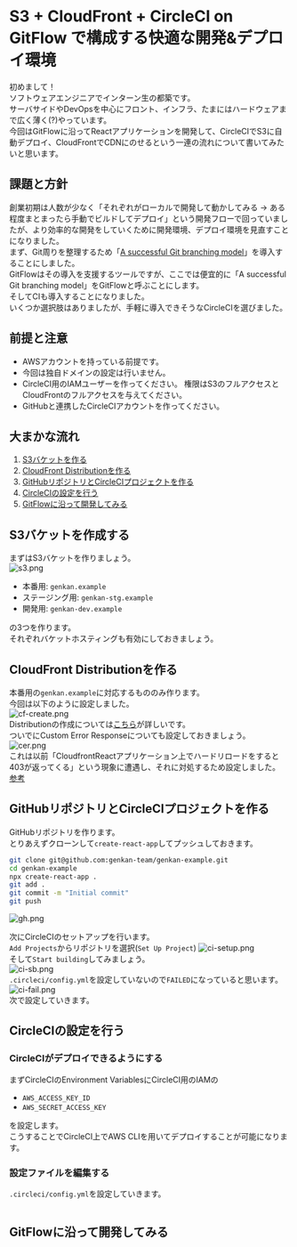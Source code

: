 # S3 + CloudFront + CircleCI on GitFlow で構成する快適な開発&デプロイ環境
初めまして！  
ソフトウェアエンジニアでインターン生の都築です。  
サーバサイドやDevOpsを中心にフロント、インフラ、たまにはハードウェアまで広く薄く(?)やっています。  
今回はGitFlowに沿ってReactアプリケーションを開発して、CircleCIでS3に自動デプロイ、CloudFrontでCDNにのせるという一連の流れについて書いてみたいと思います。  

## 課題と方針
創業初期は人数が少なく「それぞれがローカルで開発して動かしてみる -> ある程度まとまったら手動でビルドしてデプロイ」という開発フローで回っていましたが、より効率的な開発をしていくために開発環境、デプロイ環境を見直すことになりました。  
まず、Git周りを整理するため「[A successful Git branching model](https://nvie.com/posts/a-successful-git-branching-model/)」を導入することにしました。  
GitFlowはその導入を支援するツールですが、ここでは便宜的に「A successful Git branching model」をGitFlowと呼ぶことにします。  
そしてCIも導入することになりました。  
いくつか選択肢はありましたが、手軽に導入できそうなCircleCIを選びました。

## 前提と注意
- AWSアカウントを持っている前提です。
- 今回は独自ドメインの設定は行いません。
- CircleCI用のIAMユーザーを作ってください。 
権限はS3のフルアクセスとCloudFrontのフルアクセスを与えてください。
- GitHubと連携したCircleCIアカウントを作ってください。

## 大まかな流れ
1. [S3バケットを作る](#S3バケットを作成する)
2. [CloudFront Distributionを作る](#CloudFront-Distributionを作る)
3. [GitHubリポジトリとCircleCIプロジェクトを作る](#GitHubリポジトリとCircleCIプロジェクトを作る)
4. [CircleCIの設定を行う](#CircleCIの設定を行う)
5. [GitFlowに沿って開発してみる](#GitFlowに沿って開発してみる)

## S3バケットを作成する
まずはS3バケットを作りましょう。    
![s3.png](s3.png)  
- 本番用: `genkan.example`
- ステージング用: `genkan-stg.example`
- 開発用: `genkan-dev.example`

の3つを作ります。  
それぞれバケットホスティングも有効にしておきましょう。  

## CloudFront Distributionを作る
本番用の`genkan.example`に対応するもののみ作ります。  
今回は以下のように設定しました。  
![cf-create.png](cf-create.png)  
Distributionの作成については[こちら](https://qiita.com/kohatang/items/26d9df4a348d44bbb7d4)が詳しいです。  
ついでにCustom Error Responseについても設定しておきましょう。  
![cer.png](cer.png)  
これは以前「CloudfrontReactアプリケーション上でハードリロードをすると403が返ってくる」という現象に遭遇し、それに対処するため設定しました。 [参考](https://dev.classmethod.jp/cloud/aws/s3-cloudfront-spa-angular-403-access-denied/) 

## GitHubリポジトリとCircleCIプロジェクトを作る
GitHubリポジトリを作ります。  
とりあえずクローンして`create-react-app`してプッシュしておきます。 
```bash
git clone git@github.com:genkan-team/genkan-example.git
cd genkan-example
npx create-react-app .
git add .
git commit -m "Initial commit"
git push
```
![gh.png](gh.png)  

次にCircleCIのセットアップを行います。  
`Add Projects`からリポジトリを選択(`Set Up Project`) 
![ci-setup.png](ci-setup.png)  
そして`Start building`してみましょう。  
![ci-sb.png](ci-sb.png)  
`.circleci/config.yml`を設定していないので`FAILED`になっていると思います。  
![ci-fail.png](ci-fail.png)  
次で設定していきます。

## CircleCIの設定を行う
### CircleCIがデプロイできるようにする
まずCircleCIのEnvironment VariablesにCircleCI用のIAMの
- `AWS_ACCESS_KEY_ID`
- `AWS_SECRET_ACCESS_KEY`  

を設定します。  
こうすることでCircleCI上でAWS CLIを用いてデプロイすることが可能になります。
### 設定ファイルを編集する
`.circleci/config.yml`を設定していきます。  
```yml

```

## GitFlowに沿って開発してみる